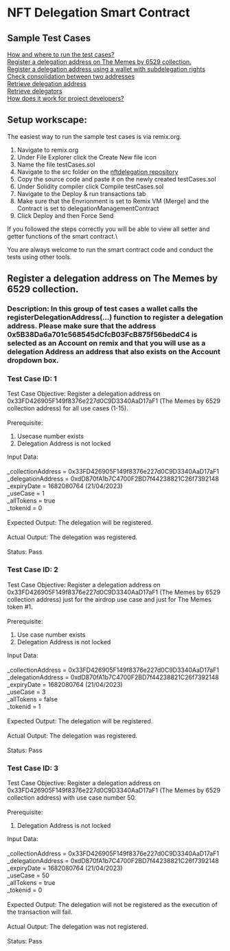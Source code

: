 # NFT Delegation Smart Contract
## Sample Test Cases

[How and where to run the test cases?](#setupEnvrionment)\
[Register a delegation address on The Memes by 6529 collection.](#registerDelegationAddressCollection)\
[Register a delegation address using a wallet with subdelegation rights](#)\
[Check consolidation between two addresses](#)\
[Retrieve delegation address](#)\
[Retrieve delegators](#)\
[How does it work for project developers?](#)

<div id='setupEnvironment'/>

## Setup workscape:

The easiest way to run the sample test cases is via remix.org.

1. Navigate to remix.org
2. Under File Explorer click the Create New file icon
3. Name the file testCases.sol
4. Navigate to the src folder on the [nftdelegation repository](https://github.com/6529-Collections/nftdelegation/blob/main/src/DelegationManagement.sol)
5. Copy the source code and paste it on the newly created testCases.sol
6. Under Solidity compiler click Compile testCases.sol
7. Navigate to the Deploy & run transactions tab
8. Make sure that the Envrionment is set to Remix VM (Merge) and the Contract is set to delegationManagementContract
9. Click Deploy and then Force Send

If you followed the steps correctly you will be able to view all setter and getter functions of the smart contract.\

You are always welcome to run the smart contract code and conduct the tests using other tools.

<div id='registerDelegationAddressCollection'/>

## Register a delegation address on The Memes by 6529 collection.

### Description: In this group of test cases a wallet calls the registerDelegationAddress(...) function to register a delegation address. Please make sure that the  address 0x5B38Da6a701c568545dCfcB03FcB875f56beddC4 is selected as an Account on remix and that you will use as a delegation Address an address that also exists on the Account dropdown box.

### Test Case ID: 1

Test Case Objective: Register a delegation address on 0x33FD426905F149f8376e227d0C9D3340AaD17aF1 (The Memes by 6529 collection address) for all use cases (1-15).\
\
Prerequisite:
1. Usecase number exists 
2. Delegation Address is not locked
<!-- end of the list -->

Input Data:\
\
_collectionAddress = 0x33FD426905F149f8376e227d0C9D3340AaD17aF1\
_delegationAddress = 0xdD870fA1b7C4700F2BD7f44238821C26f7392148\
_expiryDate = 1682080764 (21/04/2023)\
_useCase = 1\
_allTokens = true\
_tokenid = 0\
\
Expected Output: The delegation will be registered.\
\
Actual Output: The delegation was registered.\
\
Status: Pass

### Test Case ID: 2

Test Case Objective: Register a delegation address on 0x33FD426905F149f8376e227d0C9D3340AaD17aF1 (The Memes by 6529 collection address) just for the airdrop use case and just for The Memes token #1.\
\
Prerequisite:
1. Use case number exists
2. Delegation Address is not locked
<!-- end of the list -->

Input Data:\
\
_collectionAddress = 0x33FD426905F149f8376e227d0C9D3340AaD17aF1\
_delegationAddress = 0xdD870fA1b7C4700F2BD7f44238821C26f7392148\
_expiryDate = 1682080764 (21/04/2023)\
_useCase = 3\
_allTokens = false\
_tokenid = 1\
\
Expected Output: The delegation will be registered.\
\
Actual Output: The delegation was registered.\
\
Status: Pass


### Test Case ID: 3

Test Case Objective: Register a delegation address on 0x33FD426905F149f8376e227d0C9D3340AaD17aF1 (The Memes by 6529 collection address) with use case number 50.\
\
Prerequisite:
1. Delegation Address is not locked
<!-- end of the list -->

Input Data:\
\
_collectionAddress = 0x33FD426905F149f8376e227d0C9D3340AaD17aF1\
_delegationAddress = 0xdD870fA1b7C4700F2BD7f44238821C26f7392148\
_expiryDate = 1682080764 (21/04/2023)\
_useCase = 50\
_allTokens = true\
_tokenid = 0\
\
Expected Output: The delegation will not be registered as the execution of the transaction will fail.\
\
Actual Output: The delegation was not registered.\
\
Status: Pass



    
